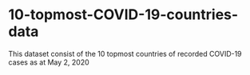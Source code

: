 # 10-topmost-COVID-19-countries-data
This dataset consist of the 10 topmost countries of recorded COVID-19 cases as at May 2, 2020
